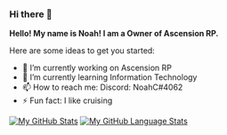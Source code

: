 ### Hi there 👋
**Hello! My name is Noah! I am a Owner of Ascension RP.**

Here are some ideas to get you started:

- 🔭 I’m currently working on Ascension RP
- 🌱 I’m currently learning Information Technology
- 📫 How to reach me: Discord: NoahC#4062
- ⚡ Fun fact: I like cruising


[![My GitHub Stats](https://github-readme-stats.vercel.app/api/?username=NoahC4062&count_private=true&theme=tokyonight&showicons=true)]()
[![My GitHub Language Stats](https://github-readme-stats.vercel.app/api/top-langs/?username=NoahC4062&langs_count=5&theme=tokyonight)]()
